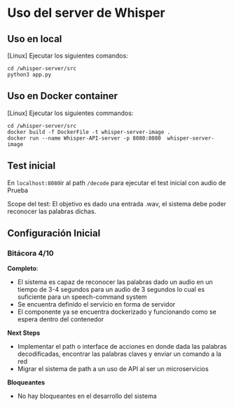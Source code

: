
# Uso del server de Whisper

## Uso en local

[Linux] Ejecutar los siguientes comandos:

```
cd /whisper-server/src
python3 app.py
```

## Uso en Docker container

[Linux] Ejecutar los siguientes commandos:

```
cd /whisper-server/src
docker build -f DockerFile -t whisper-server-image . 
docker run --name Whisper-API-server -p 8080:8080  whisper-server-image
```

## Test inicial

En `localhost:8080`ir al path `/decode` para ejecutar el test inicial con audio de Prueba

Scope del test: El objetivo es dado una entrada .wav, el sistema debe poder reconocer las palabras dichas.

## Configuración Inicial

### Bitácora 4/10

**Completo**:
- El sistema es capaz de reconocer las palabras dado un audio en un tiempo de 3-4 segundos para un audio de 3 segundos lo cual es suficiente para un speech-command system
- Se encuentra definido el servicio en forma de servidor 
- El componente ya se encuentra dockerizado y funcionando como se espera dentro del contenedor

**Next Steps**

- Implementar el path o interface de acciones en donde dada las palabras decodificadas, encontrar las palabras claves y enviar un comando a la red
- Migrar el sistema de path a un uso de API al ser un microservicios

**Bloqueantes**
- No hay bloqueantes en el desarrollo del sistema